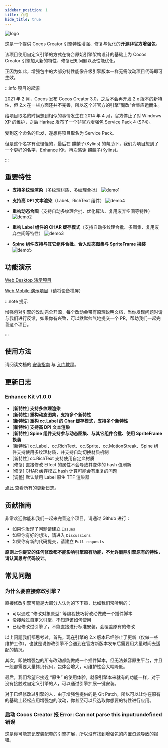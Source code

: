 ```yaml
---
sidebar_position: 1
title: 介绍
hide_title: true
---
```


![logo](/img/logo2.png)

这是一个提供 Cocos Creator 引擎特性增强、修复与优化的**开源非官方增强包**。

该项目使用自定义引擎的方式在符合原始引擎架构设计的基础上为 Cocos Creator 引擎加入新的特性、修复已知问题以及性能优化。

正因为如此，增强包中的大部分特性能像升级引擎版本一样无需改动项目代码即可生效。

:::info 项目的起源

2021 年 2 月，Cocos 发布 Cocos Creator 3.0，之后不会再开发 2.x 版本的新特性，但 2.x 在一些方面还并不完善，所以这个非官方的引擎“魔改”合集应运而生。

给项目取名的时候想到相似的事情发生在 2014 年 4 月，官方停止了对 Windows XP 的维护，之后 Harkaz 发布了一个非官方增强包 Service Pack 4 (SP4)。

受到这个命名的启发，遂想将项目取名为 Service Pack。

但是这个名字有点怪怪的，最后在 麒麟子(Kylins) 的帮助下，我们为项目想到了一个更好的名字，Enhance Kit，再次感谢 麒麟子(Kylins)。

:::

## 重要特性

- **支持多纹理渲染**（多纹理材质、多纹理合批）
  ![demo1](/demo-imgs/demo1.png)
  
- **支持高 DPI 文本渲染**（Label、RichText 组件）
  ![demo4](/demo-imgs/demo4.png)

- **重构动态合图**（支持自动多纹理合批、优化算法、复用废弃空间等特性）
  ![demo2](/demo-imgs/demo2.png)

- **重构 Label 组件的 CHAR 缓存模式**（支持自动多纹理合批、多图集、复用废弃空间等特性）
  ![demo3](/demo-imgs/demo3.png)

- **Spine 组件支持与其它组件合批、合入动态图集与 SpriteFrame 换装**
  ![demo5](/demo-imgs/demo5.png)

## 功能演示

[Web Desktop 演示项目](https://smallmain.gitee.io/cocos-enhance-kit/demo/v1.0.0/web-desktop/index.html)

[Web Mobile 演示项目](https://smallmain.gitee.io/cocos-enhance-kit/demo/v1.0.0/web-mobile/index.html)（请将设备横屏）

:::note 提示

增强包对引擎的改动完全开源，每个改动会带有原理说明文档，当你发现问题时请与我们进行反馈，如果你有兴致，可以默默帅气地提交一个 PR，帮助我们一起完善这个项目。

:::

## 使用方法

请阅读文档的 [安装指南](./installation-guide/installation-intro.mdx) 与 [入门教程](./start-guide/start-guide-intro.mdx)。

## 更新日志

### Enhance Kit v1.0.0

- **[新特性] 支持多纹理渲染**
- **[新特性] 重构动态图集，支持多个新特性**
- **[新特性] 重构 cc.Label 的 Char 缓存模式，支持多个新特性**
- **[新特性] 支持高 DPI 文本渲染**
- **[新特性] Spine 组件支持参与动态图集、与其它组件合批、使用 SpriteFrame 换装**
- [新特性] cc.Label、cc.RichText、cc.Sprite、cc.MotionStreak、Spine 组件支持使用多纹理材质，并支持自动切换材质机制
- [新特性] cc.RichText 支持使用自定义材质
- [修复] 直接修改 Effect 的属性不会导致其变体的 hash 值刷新
- [修复] CHAR 缓存模式 hash 计算可能会有重复的问题
- [调整] 默认禁用 Label 原生 TTF 渲染器

[点此](https://smallmain.gitee.io/cocos-enhance-kit/docs/update-log) 查看所有的更新日志。

## 贡献指南

非常欢迎你能和我们一起来完善这个项目，请通过 Github 进行：

- 如果你发现了问题请建立 `Issues`
- 如果你有好的想法，请进入 `Discussions`
- 如果你有新的代码提交，请建立 `Pull requests`

**原则上你提交的任何修改都不能影响引擎原有功能，不允许删除引擎原有的特性，请认真思考代码设计。**

## 常见问题

### 为什么要直接修改引擎？

直接修改引擎可能是大部分人认为的下下策，比如我们常听到的：

- 可以通过 “修改对象原型” 等编程技巧将改动做成一个插件脚本
- 没接触过自定义引擎，不知道该如何使用
- 已经修改过引擎了，不能直接进行标准安装，会覆盖原有的修改

以上问题我们都思考过，首先，现在引擎的 2.x 版本已经停止了更新（仅做一些维护工作），也就是说修改引擎不会遇到在官方新版本发布后需要用大量时间去适配的情况。

其次，即使增强包的所有改动都能做成一个插件脚本，但无法兼容原生平台，并且一般都需要大量拷贝代码，包体会增大，可维护性会大幅降低。

最后，我们希望它接近 “原生” 的使用体验，就像引擎本来就有的功能一样，对于没有接触过自定义引擎的人，可以通过引擎扩展一键安装。

对于已经修改过引擎的人，由于增强包提供的是 Git Patch，所以可以让你在原有的基础上轻松应用增强包的改动，你甚至可以只选取你想要的特性进行应用。

### 启动 Cocos Creator 报 Error: Can not parse this input:undefined 错误

这是你可能忘记安装配套的引擎扩展，所以没有找到增强包的内置资源导致的报错。
